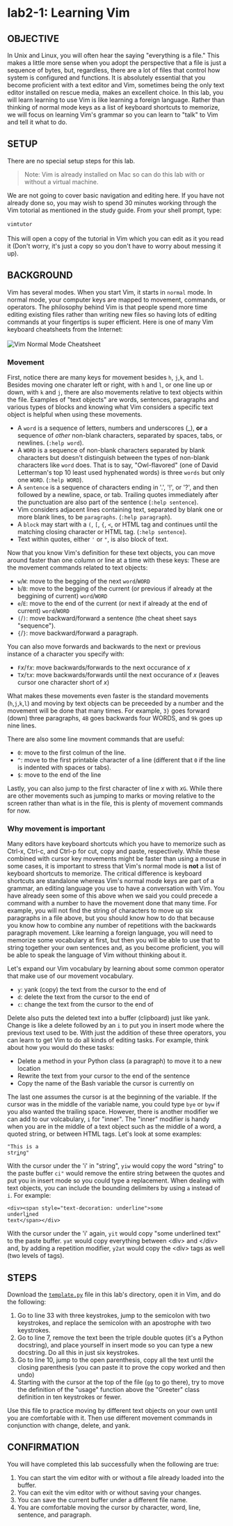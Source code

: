 # lab2-1: Learning Vim

## OBJECTIVE

In Unix and Linux, you will often hear the saying "everything is a file."  This makes a little more sense when you adopt the perspective that a file is just a sequence of bytes, but, regardless, there are a lot of files that control how system is configured and functions. It is absolutely essential that you become proficient with a text editor and Vim, sometimes being the only text editor installed on rescue media, makes an excellent choice.  In this lab, you will learn learning to use Vim is like learning a foreign language.  Rather than thinking of normal mode keys as a list of keyboard shortcuts to memorize, we will focus on learning Vim's grammar so you can learn to "talk" to Vim and tell it what to do.

## SETUP

There are no special setup steps for this lab.

> Note: Vim is already installed on Mac so can do this lab with or without a virtual machine.

We are not going to cover basic navigation and editing here. If you have not already done so, you may wish to spend 30 minutes working through the Vim totorial as mentioned in the study guide.  From your shell prompt, type:</br></br>
<code>vimtutor</code></br></br>
This will open a copy of the tutorial in Vim which you can edit as it you read it (Don't worry, it's just a copy so you don't have to worry about messing it up).

## BACKGROUND

Vim has several modes.  When you start Vim, it starts in ```normal``` mode.  In normal mode, your computer keys are mapped to movement, commands, or operators.  The philosophy behind Vim is that people spend more time editing existing files rather than writing new files so having lots of editing commands at your fingertips is super efficient.  Here is one of many Vim keyboard cheatsheets from the Internet:</br></br>
![Vim Normal Mode Cheatsheet](vim-cheat-sheet.png)
### Movement
First, notice there are many keys for movement besides ```h```, ```j```,```k```, and ```l```.  Besides moving one charater left or right, with ```h``` and ```l```, or one line up or down, with ```k``` and ```j```, there are also movements relative to text objects within the file.  Examples of "text objects" are words, sentences, paragraphs and various types of blocks and knowing what Vim considers a specific text object is helpful when using these movements.
* A ```word``` is a sequence of letters, numbers and underscores (_), **or** a sequence of *other* non-blank characters, separated by spaces, tabs, or newlines. (```:help word```).
* A ```WORD``` is a sequence of non-blank characters separated by blank characters but doesn't distinguish between the types of non-blank characters like ```word``` does.  That is to say, "Owl-flavored" (one of David Letterman's top 10 least used hyphenated words) is three ```words``` but only one ```WORD```. (```:help WORD```).
* A ```sentence``` is a sequence of characters ending in '.', '!', or '?', and then followed by a newline, space, or tab.  Trailing quotes immediately after the punctuation are also part of the sentence (```:help sentence```).
* Vim considers adjacent lines containing text, separated by blank one or more blank lines, to be ```paragraphs```. (```:help paragraph```).
* A ```block``` may start with a ```(```, ```[```, ```{```, ```<```, or HTML tag and continues until the matching closing character or HTML tag. (```:help sentence```).
* Text within quotes, either ```'``` or ```"```, is also block of text.

Now that you know Vim's definition for these text objects, you can move around faster than one column or line at a time with these keys:
These are the movement commands related to text objects:
* ```w```/```W```: move to the begging of the next ```word```/```WORD```
* ```b```/```B```: move to the begging of the current (or previous if already at the beggining of current) ```word```/```WORD```
* ```e```/```E```: move to the end of the current (or next if already at the end of current) ```word```/```WORD```
* ```(```/```)```: move backward/forward a sentence (the cheat sheet says "sequence").
* ```{```/```}```: move backward/forward a paragraph.

You can also move forwards and backwards to the next or previous instance of a character you specify with:
* ```F```*x*/```f```*x*: move backwards/forwards to the next occurance of *x*
* ```T```*x*/```t```*x*: move backwards/forwards until the next occurance of *x* (leaves cursor one character short of *x*)

What makes these movements even faster is the standard movements (```h```,```j```,```k```,```l```) and moving by text objects can be preceeded by a number and the movement will be done that many times.  For example, ```3}``` goes forward (down) three paragraphs, ```4B``` goes backwards four WORDS, and ```9k``` goes up nine lines.

There are also some line movment commands that are useful:
 * ```0```: move to the first colmun of the line.
 * ```^```: move to the first printable character of a line (different that ```0``` if the line is indented with spaces or tabs).
 * ```$```: move to the end of the line

Lastly, you can also jump to the first character of line *x* with *x*```G```.  While there are other movements such as jumping to marks or moving relative to the screen rather than what is in the file, this is plenty of movement commands for now.

### Why movement is important
Many editors have keyboard shortcuts which you have to memorize such as Ctrl-x, Ctrl-c, and Ctrl-p for cut, copy and paste, respectively.  While these combined with cursor key movements might be faster than using a mouse in some cases, it is important to stress that Vim's normal mode is **not** a list of keyboard shortcuts to memorize.  The critical difference is keyboard shortcuts are standalone whereas Vim's normal mode keys are part of a grammar, an editing language you use to have a conversation with Vim.  You have already seen some of this above when we said you could precede a command with a number to have the movement done that many time.  For example, you will not find the string of characters to move up six paragraphs in a file above, but you should know how to do that because you know how to combine any number of repetitions with the backwards paragraph movement. Like learning a foreign language, you will need to memorize some vocabulary at first, but then you will be able to use that to string together your own sentences and, as you become proficient, you will be able to speak the language of Vim without thinking about it.

Let's expand our Vim vocabulary by learning about some common operator that make use of our movement vocabulary.
* ```y```*<movement>*: yank (copy) the text from the cursor to the end of *<movement>*
* ```d```*<movement>*: delete the text from the cursor to the end of *<movement>*
* ```c```*<movement>*: change the text from the cursor to the end of *<movement>*

Delete also puts the deleted text into a buffer (clipboard) just like yank.  Change is like a delete followed by an ```i``` to put you in insert mode where the previous text used to be.
With just the addition of these three operators, you can learn to get Vim to do all kinds of editing tasks.  For example, think about how you would do these tasks:

* Delete a method in your Python class (a paragraph) to move it to a new location
* Rewrite the text from your cursor to the end of the sentence
* Copy the name of the Bash variable the cursor is currently on

The last one assumes the cursor is at the beginning of the variable.  If the cursor was in the middle of the variable name, you could type ```bye``` or ```byw``` if you also wanted the trailing space. However, there is another modifier we can add to our volcabulary, ```i``` for "inner".  The "inner" modifier is handy when you are in the middle of a text object such as the middle of a word, a quoted string, or between HTML tags. Let's look at some examples:

<code>"This is a str<span style="text-decoration: underline">i</span>ng"</code>

With the cursor under the 'i' in "string", ```yiw``` would copy the word "string" to the paste buffer ```ci"``` would remove the entire string between the quotes and put you in insert mode so you could type a replacement.  When dealing with text objects, you can include the bounding delimiters by using ```a``` instead of ```i```.  For example:

<code>&lt;div&gt;&lt;span style="text-decoration: underline"&gt;some underl<span style="text-decoration: underline">i</span>ned text&lt;/span&gt;&lt;/div&gt;</code>

With the cursor under the 'i' again, ```yit``` would copy "some underlined text" to the paste buffer. ```yat``` would copy everything between &lt;div&gt; and &lt;/div&gt; and, by adding a repetition modifier, ```y2at``` would copy the &lt;div&gt; tags as well (two levels of tags).

## STEPS

Download the [```template.py```](template.py) file in this lab's directory, open it in Vim, and do the following:

1.  Go to line 33 with three keystrokes, jump to the semicolon with two keystrokes, and replace the semicolon with an apostrophe with two keystrokes.
1.  Go to line 7, remove the text been the triple double quotes (it's a Python docstring), and place yourself in insert mode so you can type a new docstring.  Do all this in just six keystrokes.
1.  Go to line 10, jump to the open parenthesis, copy all the text until the closing parenthesis (you can paste it to prove the copy worked and then undo)
1.  Starting with the cursor at the top of the file (```gg``` to go there), try to move the definition of the "usage" function above the "Greeter" class definition in ten keystrokes or fewer.

Use this file to practice moving by different text objects on your own until you are comfortable with it.  Then use different movement commands in conjunction with change, delete, and yank.

## CONFIRMATION

You will have completed this lab successfully when the following are true:

  1. You can start the vim editor with or without a file already loaded into the buffer.
  1. You can exit the vim editor with or without saving your changes.
  1. You can save the current buffer under a different file name.
  1. You are comfortable moving the cursor by character, word, line, sentence, and paragraph.

